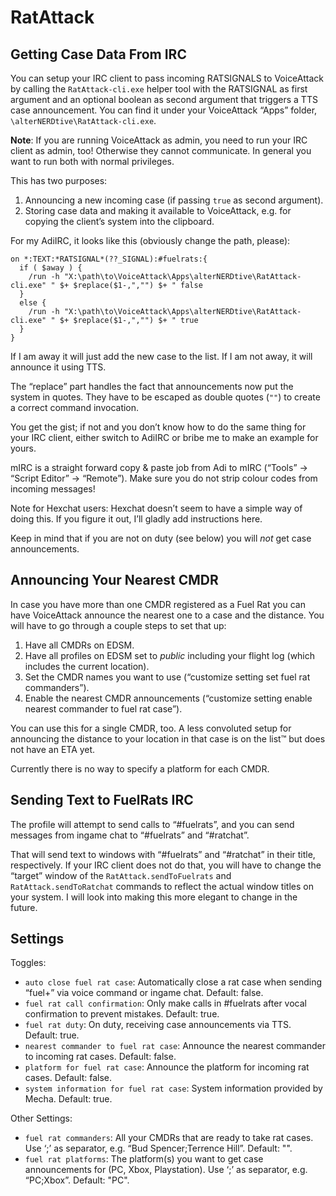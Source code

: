 # RatAttack

## Getting Case Data From IRC

You can setup your IRC client to pass incoming RATSIGNALS to VoiceAttack by
calling the `RatAttack-cli.exe` helper tool with the RATSIGNAL as first argument
and an optional boolean as second argument that triggers a TTS case
announcement. You can find it under your VoiceAttack “Apps” folder,
`\alterNERDtive\RatAttack-cli.exe`.

**Note**: If you are running VoiceAttack as admin, you need to run your IRC
client as admin, too! Otherwise they cannot communicate. In general you want to
run both with normal privileges.

This has two purposes:

1. Announcing a new incoming case (if passing `true` as second argument).
1. Storing case data and making it available to VoiceAttack, e.g. for copying 
   the client’s system into the clipboard.

For my AdiIRC, it looks like this (obviously change the path, please):

```adiirc
on *:TEXT:*RATSIGNAL*(??_SIGNAL):#fuelrats:{
  if ( $away ) {
    /run -h "X:\path\to\VoiceAttack\Apps\alterNERDtive\RatAttack-cli.exe" " $+ $replace($1-,","") $+ " false
  }
  else {
    /run -h "X:\path\to\VoiceAttack\Apps\alterNERDtive\RatAttack-cli.exe" " $+ $replace($1-,","") $+ " true
  }
}
```

If I am away it will just add the new case to the list. If I am not away, it
will announce it using TTS.

The “replace” part handles the fact that announcements now put the system in
quotes. They have to be escaped as double quotes (`""`) to create a correct
command invocation.

You get the gist; if not and you don’t know how to do the same thing for your
IRC client, either switch to AdiIRC or bribe me to make an example for yours.

mIRC is a straight forward copy & paste job from Adi to mIRC (“Tools” → “Script
Editor” → “Remote”). Make sure you do not strip colour codes from incoming
messages!

Note for Hexchat users: Hexchat doesn’t seem to have a simple way of doing this.
If you figure it out, I’ll gladly add instructions here.

Keep in mind that if you are not on duty (see below) you will _not_ get case
announcements.

## Announcing Your Nearest CMDR

In case you have more than one CMDR registered as a Fuel Rat you can have
VoiceAttack announce the nearest one to a case and the distance. You will have
to go through a couple steps to set that up:

1. Have all CMDRs on EDSM.
1. Have all profiles on EDSM set to _public_ including your flight log (which
   includes the current location).
1. Set the CMDR names you want to use (“customize setting set fuel rat
   commanders”).
1. Enable the nearest CMDR announcements (“customize setting enable nearest
   commander to fuel rat case”).

You can use this for a single CMDR, too. A less convoluted setup for announcing
the distance to your location in that case is on the list™ but does not have an
ETA yet.

Currently there is no way to specify a platform for each CMDR.

## Sending Text to FuelRats IRC

The profile will attempt to send calls to “\#fuelrats”, and you can send
messages from ingame chat to “\#fuelrats” and “\#ratchat”.

That will send text to windows with “\#fuelrats” and “\#ratchat” in 
their title, respectively. If your IRC client does not do that, you will have to 
change the “target” window of the `RatAttack.sendToFuelrats` and 
`RatAttack.sendToRatchat` commands to reflect the actual window titles on your 
system. I will look into making this more elegant to change in the future.

## Settings

Toggles:

* `auto close fuel rat case`: Automatically close a rat case when sending
  “fuel+” via voice command or ingame chat. Default: false.
* `fuel rat call confirmation`: Only make calls in #fuelrats after vocal
  confirmation to prevent mistakes. Default: true.
* `fuel rat duty`: On duty, receiving case announcements via TTS. Default: true.
* `nearest commander to fuel rat case`: Announce the nearest commander to
  incoming rat cases. Default: false.
* `platform for fuel rat case`: Announce the platform for incoming rat cases.
  Default: false.
* `system information for fuel rat case`: System information provided by Mecha.
  Default: true.

Other Settings:

* `fuel rat commanders`: All your CMDRs that are ready to take rat cases. Use
  ‘;’ as separator, e.g. “Bud Spencer;Terrence Hill”. Default: "".
* `fuel rat platforms`: The platform(s) you want to get case announcements for
  (PC, Xbox, Playstation). Use ‘;’ as separator, e.g. “PC;Xbox”. Default: "PC".
